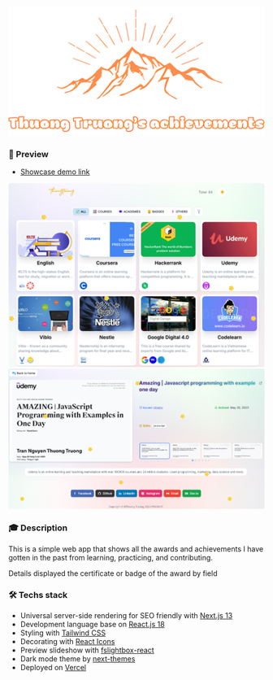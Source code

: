 <div align="center">
    <img src="public/banner.png" alt="favicon" />
</div>

### 🌅 Preview

- [Showcase demo link](https://awards.thuongtruong.me)

<img src="./public/demo/preview_1.png" alt="preview 1" width="1000"/>

<img src="./public/demo/preview_2.png" alt="preview 2" width="1000"/>

### 🎓 Description

This is a simple web app that shows all the awards and achievements I have gotten in the past from learning, practicing, and contributing.

Details displayed the certificate or badge of the award by field

### 🛠️ Techs stack

- Universal server-side rendering for SEO friendly with [Next.js 13](https://nextjs.org/)
- Development language base on [React.js 18](https://reactjs.org/)
- Styling with [Tailwind CSS](https://tailwindcss.com/)
- Decorating with [React Icons](https://react-icons.github.io/react-icons/)
- Preview slideshow with [fslightbox-react](https://fslightbox.com/react)
- Dark mode theme by [next-themes](https://npmjs.com/package/next-themes/)
- Deployed on [Vercel](https://vercel.com/)

<!-- ### Reference
- [Image grid Facebook style](https://github.com/Expertizo/react-fb-image-grid)
-->
